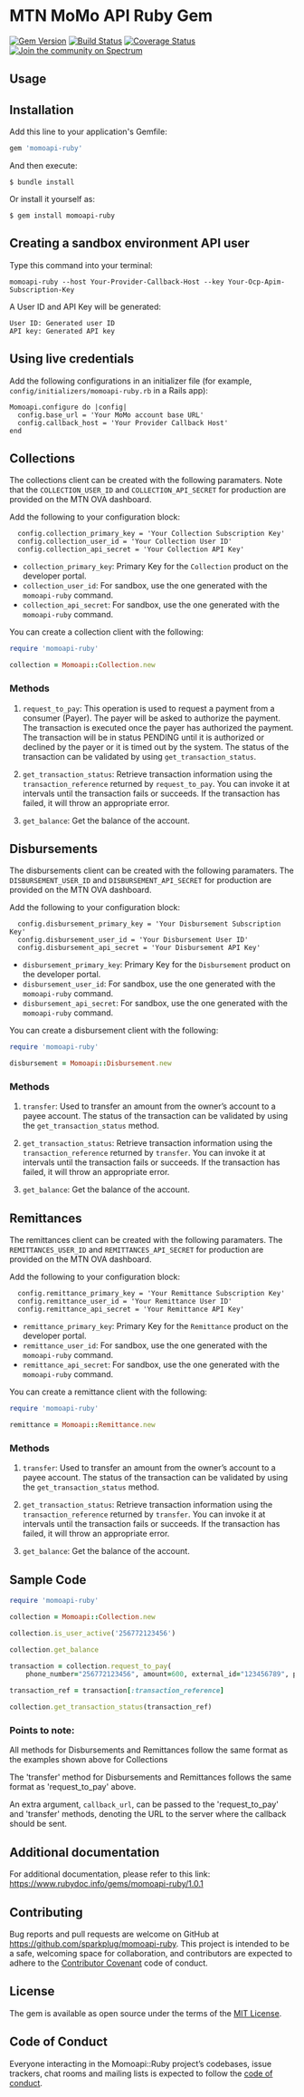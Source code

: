 # MTN MoMo API Ruby Gem

[![Gem Version](https://badge.fury.io/rb/momoapi-ruby.svg)](https://badge.fury.io/rb/momoapi-ruby)
[![Build Status](https://travis-ci.com/sparkplug/momoapi-ruby.svg?branch=master)](https://travis-ci.com/sparkplug/momoapi-ruby)
[![Coverage Status](https://coveralls.io/repos/github/sparkplug/momoapi-ruby/badge.svg?branch=master)](https://coveralls.io/github/sparkplug/momoapi-ruby?branch=master)
[![Join the community on Spectrum](https://withspectrum.github.io/badge/badge.svg)](https://spectrum.chat/momo-api-developers/)

## Usage

## Installation

Add this line to your application's Gemfile:

```ruby
gem 'momoapi-ruby'
```

And then execute:

    $ bundle install

Or install it yourself as:

    $ gem install momoapi-ruby


## Creating a sandbox environment API user
Type this command into your terminal:

```
momoapi-ruby --host Your-Provider-Callback-Host --key Your-Ocp-Apim-Subscription-Key
```

A User ID and API Key will be generated:

```
User ID: Generated user ID
API key: Generated API key
```

## Using live credentials
Add the following configurations in an initializer file (for example, `config/initializers/momoapi-ruby.rb` in a Rails app):

```
Momoapi.configure do |config|
  config.base_url = 'Your MoMo account base URL'
  config.callback_host = 'Your Provider Callback Host'
end
```

## Collections
The collections client can be created with the following paramaters. Note that the `COLLECTION_USER_ID` and `COLLECTION_API_SECRET` for production are provided on the MTN OVA dashboard.

Add the following to your configuration block:
```
  config.collection_primary_key = 'Your Collection Subscription Key'
  config.collection_user_id = 'Your Collection User ID'
  config.collection_api_secret = 'Your Collection API Key'
```

* `collection_primary_key`: Primary Key for the `Collection` product on the developer portal.
* `collection_user_id`: For sandbox, use the one generated with the `momoapi-ruby` command.
* `collection_api_secret`: For sandbox, use the one generated with the `momoapi-ruby` command.

You can create a collection client with the following:

```ruby
require 'momoapi-ruby'

collection = Momoapi::Collection.new
```

### Methods
1. `request_to_pay`: This operation is used to request a payment from a consumer (Payer). The payer will be asked to authorize the payment. The transaction is executed once the payer has authorized the payment. The transaction will be in status PENDING until it is authorized or declined by the payer or it is timed out by the system. The status of the transaction can be validated by using `get_transaction_status`. 

2. `get_transaction_status`: Retrieve transaction information using the `transaction_reference` returned by `request_to_pay`. You can invoke it at intervals until the transaction fails or succeeds. If the transaction has failed, it will throw an appropriate error. 

3. `get_balance`: Get the balance of the account.


## Disbursements
The disbursements client can be created with the following paramaters. The `DISBURSEMENT_USER_ID` and `DISBURSEMENT_API_SECRET` for production are provided on the MTN OVA dashboard.

Add the following to your configuration block:
```
  config.disbursement_primary_key = 'Your Disbursement Subscription Key'
  config.disbursement_user_id = 'Your Disbursement User ID'
  config.disbursement_api_secret = 'Your Disbursement API Key'
```

* `disbursement_primary_key`: Primary Key for the `Disbursement` product on the developer portal.
* `disbursement_user_id`: For sandbox, use the one generated with the `momoapi-ruby` command.
* `disbursement_api_secret`: For sandbox, use the one generated with the `momoapi-ruby` command.

You can create a disbursement client with the following:

```ruby
require 'momoapi-ruby'

disbursement = Momoapi::Disbursement.new
```

### Methods
1. `transfer`: Used to transfer an amount from the owner’s account to a payee account. The status of the transaction can be validated by using the `get_transaction_status` method.

2. `get_transaction_status`: Retrieve transaction information using the `transaction_reference` returned by `transfer`. You can invoke it at intervals until the transaction fails or succeeds. If the transaction has failed, it will throw an appropriate error. 

3. `get_balance`: Get the balance of the account.


## Remittances
The remittances client can be created with the following paramaters. The `REMITTANCES_USER_ID` and `REMITTANCES_API_SECRET` for production are provided on the MTN OVA dashboard.

Add the following to your configuration block:
```
  config.remittance_primary_key = 'Your Remittance Subscription Key'
  config.remittance_user_id = 'Your Remittance User ID'
  config.remittance_api_secret = 'Your Remittance API Key'
```

* `remittance_primary_key`: Primary Key for the `Remittance` product on the developer portal.
* `remittance_user_id`: For sandbox, use the one generated with the `momoapi-ruby` command.
* `remittance_api_secret`: For sandbox, use the one generated with the `momoapi-ruby` command.

You can create a remittance client with the following:

```ruby
require 'momoapi-ruby'

remittance = Momoapi::Remittance.new
```

### Methods
1. `transfer`: Used to transfer an amount from the owner’s account to a payee account. The status of the transaction can be validated by using the `get_transaction_status` method. 

2. `get_transaction_status`: Retrieve transaction information using the `transaction_reference` returned by `transfer`. You can invoke it at intervals until the transaction fails or succeeds. If the transaction has failed, it will throw an appropriate error. 

3. `get_balance`: Get the balance of the account.


## Sample Code

```ruby
require 'momoapi-ruby'

collection = Momoapi::Collection.new 

collection.is_user_active('256772123456')

collection.get_balance

transaction = collection.request_to_pay(
    phone_number="256772123456", amount=600, external_id="123456789", payee_note="dd", payer_message="dd", currency="EUR")

transaction_ref = transaction[:transaction_reference]

collection.get_transaction_status(transaction_ref)

```

### Points to note:
All methods for Disbursements and Remittances follow the same format as the examples shown above for Collections 

The 'transfer' method for Disbursements and Remittances follows the same format as 'request_to_pay' above.

An extra argument, `callback_url`, can be passed to the 'request_to_pay' and 'transfer' methods, denoting the URL to the server where the callback should be sent.

## Additional documentation
For additional documentation, please refer to this link: https://www.rubydoc.info/gems/momoapi-ruby/1.0.1

## Contributing

Bug reports and pull requests are welcome on GitHub at https://github.com/sparkplug/momoapi-ruby. This project is intended to be a safe, welcoming space for collaboration, and contributors are expected to adhere to the [Contributor Covenant](http://contributor-covenant.org) code of conduct.

## License

The gem is available as open source under the terms of the [MIT License](https://opensource.org/licenses/MIT).

## Code of Conduct

Everyone interacting in the Momoapi::Ruby project’s codebases, issue trackers, chat rooms and mailing lists is expected to follow the [code of conduct](https://github.com/sparkplug/momoapi-ruby/blob/master/CODE_OF_CONDUCT.md).
